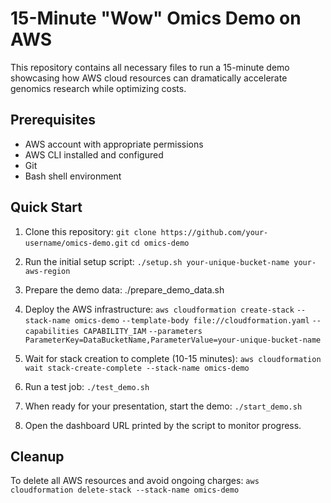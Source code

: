 # 15-Minute "Wow" Omics Demo on AWS

This repository contains all necessary files to run a 15-minute demo showcasing how AWS cloud resources can dramatically accelerate genomics research while optimizing costs.

## Prerequisites

- AWS account with appropriate permissions
- AWS CLI installed and configured
- Git
- Bash shell environment

## Quick Start

1. Clone this repository:
`git clone https://github.com/your-username/omics-demo.git`
`cd omics-demo`

2. Run the initial setup script:
`./setup.sh your-unique-bucket-name your-aws-region`

3. Prepare the demo data:
./prepare_demo_data.sh

4. Deploy the AWS infrastructure:
`aws cloudformation create-stack` 
`--stack-name omics-demo` 
`--template-body file://cloudformation.yaml` 
`--capabilities CAPABILITY_IAM` 
`--parameters ParameterKey=DataBucketName,ParameterValue=your-unique-bucket-name`

5. Wait for stack creation to complete (10-15 minutes):
`aws cloudformation wait stack-create-complete --stack-name omics-demo`

6. Run a test job:
`./test_demo.sh`

7. When ready for your presentation, start the demo:
`./start_demo.sh`

8. Open the dashboard URL printed by the script to monitor progress.

## Cleanup

To delete all AWS resources and avoid ongoing charges:
`aws cloudformation delete-stack --stack-name omics-demo`

